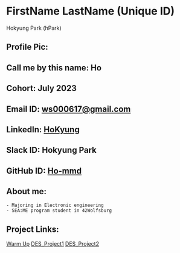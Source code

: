 # FirstName LastName (Unique ID)
Hokyung Park (hPark)
## Profile Pic: 
## Call me by this name: Ho
## Cohort: July 2023
## Email ID: [ws000617@gmail.com](ws000617@gmail.com)
## LinkedIn: [HoKyung](www.linkedin.com/in/ho-p)
## Slack ID: Hokyung Park
## GitHub ID: [Ho-mmd](https://github.com/Ho-mmd)
## About me: 
    - Majoring in Electronic engineering    
    - SEA:ME program student in 42Wolfsburg    
## Project Links:
[Warm Up](https://github.com/Ho-mmd/Warm-Up)
[DES_Project1](https://github.com/Ho-mmd/DES_Project1)
[DES_Project2](https://github.com/Ho-mmd/DES_Project2)
